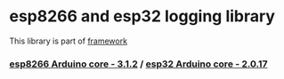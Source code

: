 # esp8266 and esp32 logging library

This library is part of [framework](https://github.com/serek4/esp-basic-framework)

### [esp8266 Arduino core - 3.1.2](https://github.com/esp8266/Arduino/tree/3.1.2) / [esp32 Arduino core - 2.0.17](https://github.com/espressif/arduino-esp32/tree/2.0.17)
